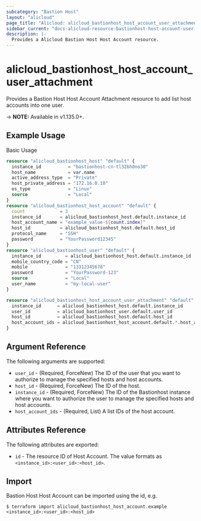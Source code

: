 ```yaml
---
subcategory: "Bastion Host"
layout: "alicloud"
page_title: "Alicloud: alicloud_bastionhost_host_account_user_attachment"
sidebar_current: "docs-alicloud-resource-bastionhost-host-account-user-attachment"
description: |-
  Provides a Alicloud Bastion Host Host Account resource.
---
```


# alicloud_bastionhost_host_account_user_attachment

Provides a Bastion Host Host Account Attachment resource to add list host accounts into one user.

-> **NOTE:** Available in v1.135.0+.

## Example Usage

Basic Usage

```terraform
resource "alicloud_bastionhost_host" "default" {
  instance_id          = "bastionhost-cn-tl32bh0no30"
  host_name            = var.name
  active_address_type  = "Private"
  host_private_address = "172.16.0.10"
  os_type              = "Linux"
  source               = "Local"
}
resource "alicloud_bastionhost_host_account" "default" {
  count             = 3
  instance_id       = alicloud_bastionhost_host.default.instance_id
  host_account_name = "example_value-${count.index}"
  host_id           = alicloud_bastionhost_host.default.host_id
  protocol_name     = "SSH"
  password          = "YourPassword12345"
}
resource "alicloud_bastionhost_user" "default" {
  instance_id         = alicloud_bastionhost_host.default.instance_id
  mobile_country_code = "CN"
  mobile              = "13312345678"
  password            = "YourPassword-123"
  source              = "Local"
  user_name           = "my-local-user"
}

resource "alicloud_bastionhost_host_account_user_attachment" "default" {
  instance_id      = alicloud_bastionhost_host.default.instance_id
  user_id          = alicloud_bastionhost_user.default.user_id
  host_id          = alicloud_bastionhost_host.default.host_id
  host_account_ids = alicloud_bastionhost_host_account.default.*.host_account_id
}
```

## Argument Reference

The following arguments are supported:

* `user_id` - (Required, ForceNew) The ID of the user that you want to authorize to manage the specified hosts and host accounts.
* `host_id` - (Required, ForceNew) The ID of the host.
* `instance_id` - (Required, ForceNew) The ID of the Bastionhost instance where you want to authorize the user to manage the specified hosts and host accounts.
* `host_account_ids` - (Required, List) A list IDs of the host account.

## Attributes Reference

The following attributes are exported:

* `id` - The resource ID of Host Account. The value formats as `<instance_id>:<user_id>:<host_id>`.

## Import

Bastion Host Host Account can be imported using the id, e.g.

```
$ terraform import alicloud_bastionhost_host_account.example <instance_id>:<user_id>:<host_id>
```
